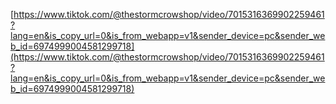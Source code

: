 [https://www.tiktok.com/@thestormcrowshop/video/7015316369902259461?lang=en&is_copy_url=0&is_from_webapp=v1&sender_device=pc&sender_web_id=6974999004581299718](https://www.tiktok.com/@thestormcrowshop/video/7015316369902259461?lang=en&is_copy_url=0&is_from_webapp=v1&sender_device=pc&sender_web_id=6974999004581299718)